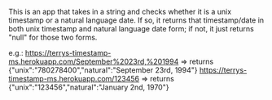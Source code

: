 This is an app that takes in a string and checks whether it is a unix timestamp or a natural language date. If so, 
it returns that timestamp/date in both unix timestamp and natural language date form; if not, it just returns "null"
for those two forms. 

e.g.: https://terrys-timestamp-ms.herokuapp.com/September%2023rd,%201994 
    => returns {"unix":"780278400","natural":"September 23rd, 1994"}
      https://terrys-timestamp-ms.herokuapp.com/123456
    => returns {"unix":"123456","natural":"January 2nd, 1970"}